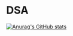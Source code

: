 # DSA
[![Anurag's GitHub stats](https://github-readme-stats.vercel.app/api?username=chitranshp)](https://github.com/chitranshp/github-readme-stats)
